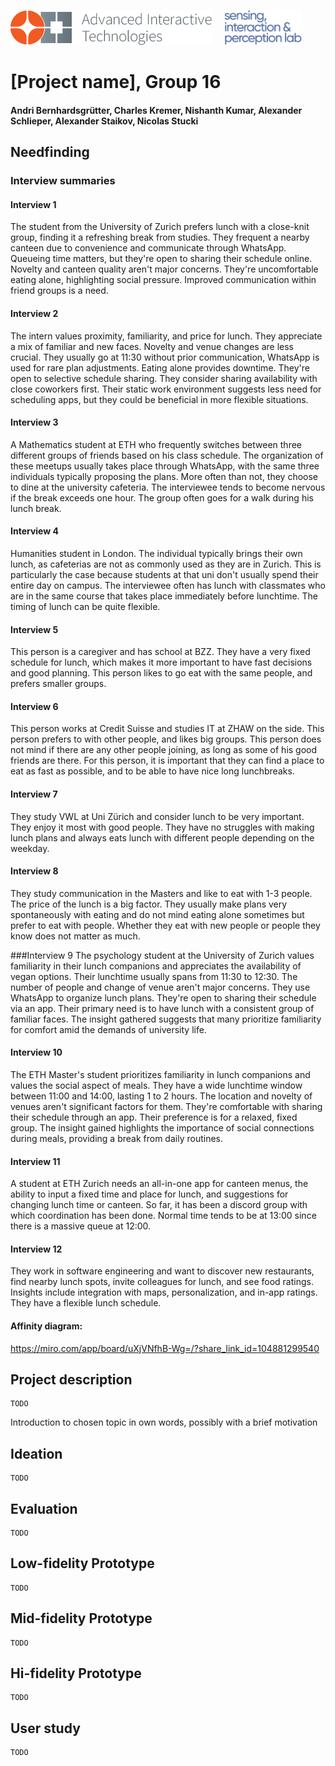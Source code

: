 <p align="left" width="100%">
  <img height="56" src="img/logo-ait.png"> &nbsp; &nbsp;
  <img height="56" src="img/eth-sip-3l.png">     
</p>

# [Project name], Group 16
#### Andri Bernhardsgrütter, Charles Kremer, Nishanth Kumar, Alexander Schlieper, Alexander Staikov, Nicolas Stucki

## Needfinding
  ### Interview summaries
  
  #### Interview 1
  The student from the University of Zurich prefers lunch with a close-knit group, finding it a refreshing 
  break from studies. They frequent a nearby canteen due to convenience and communicate through 
  WhatsApp. Queueing time matters, but they're open to sharing their schedule online. Novelty and 
  canteen quality aren't major concerns. They're uncomfortable eating alone, highlighting social 
  pressure. Improved communication within friend groups is a need.
   
  #### Interview 2
  The intern values proximity, familiarity, and price for lunch. They appreciate a mix of familiar and new 
  faces. Novelty and venue changes are less crucial. They usually go at 11:30 without prior 
  communication, WhatsApp is used for rare plan adjustments. Eating alone provides downtime. They're 
  open to selective schedule sharing. They consider sharing availability with close coworkers first. Their 
  static work environment suggests less need for scheduling apps, but they could be beneficial in more 
  flexible situations.
  
  #### Interview 3 
  A Mathematics student at ETH who frequently switches between three different groups of friends 
  based on his class schedule. The organization of these meetups usually takes place through WhatsApp, 
  with the same three individuals typically proposing the plans. More often than not, they choose to
  dine at the university cafeteria. The interviewee tends to become nervous if the break exceeds one 
  hour. The group often goes for a walk during his lunch break.
  
  #### Interview 4
  Humanities student in London. The individual typically brings their own lunch, as cafeterias are not as 
  commonly used as they are in Zurich. This is particularly the case because students at that uni don't 
  usually spend their entire day on campus. The interviewee often has lunch with classmates who are in 
  the same course that takes place immediately before lunchtime. The timing of lunch can be quite 
  flexible.
   
  #### Interview 5
  This person is a caregiver and has school at BZZ. They have a very fixed schedule for lunch, which makes 
  it more important to have fast decisions and good planning. This person likes to go eat with the same 
  people, and prefers smaller groups. 
   
  #### Interview 6 
  This person works at Credit Suisse and studies IT at ZHAW on the side. This person prefers to with other 
  people, and likes big groups. This person does not mind if there are any other people joining, as long 
  as some of his good friends are there. For this person, it is important that they can find a place to eat 
  as fast as possible, and to be able to have nice long lunchbreaks. 
  
  #### Interview 7
  They study VWL at Uni Zürich and consider lunch to be very important. They enjoy it most with good 
  people. They have no struggles with making lunch plans and always eats lunch with different people 
  depending on the weekday.
   
  #### Interview 8
  They study communication in the Masters and like to eat with 1-3 people. The price of the lunch is a 
  big factor. They usually make plans very spontaneously with eating and do not mind eating alone 
  sometimes but prefer to eat with people. Whether they eat with new people or people they know 
  does not matter as much.
  
  ###Interview 9
  The psychology student at the University of Zurich values familiarity in their lunch companions and 
  appreciates the availability of vegan options. Their lunchtime usually spans from 11:30 to 12:30. The 
  number of people and change of venue aren't major concerns. They use WhatsApp to organize lunch 
  plans. They're open to sharing their schedule via an app. Their primary need is to have lunch with a 
  consistent group of familiar faces. The insight gathered suggests that many prioritize familiarity for 
  comfort amid the demands of university life.
   
  #### Interview 10
  The ETH Master's student prioritizes familiarity in lunch companions and values the social aspect of 
  meals. They have a wide lunchtime window between 11:00 and 14:00, lasting 1 to 2 hours. The location 
  and novelty of venues aren't significant factors for them. They're comfortable with sharing their 
  schedule through an app. Their preference is for a relaxed, fixed group. The insight gained highlights 
  the importance of social connections during meals, providing a break from daily routines.
  
  #### Interview 11
  A student at ETH Zurich needs an all-in-one app for canteen menus, the ability to input a fixed time 
  and place for lunch, and suggestions for changing lunch time or canteen. So far, it has been a discord 
  group with which coordination has been done. Normal time tends to be at 13:00 since there is a 
  massive queue at 12:00.
   
  #### Interview 12
  They work in software engineering and want to discover new restaurants, find nearby lunch spots, 
  invite colleagues for lunch, and see food ratings. Insights include integration with maps, 
  personalization, and in-app ratings. They have a flexible lunch schedule.

  #### Affinity diagram: 
  https://miro.com/app/board/uXjVNfhB-Wg=/?share_link_id=104881299540

## Project description

    TODO

  Introduction to chosen topic in own words, possibly with a brief motivation

## Ideation

    TODO
    
## Evaluation

    TODO

## Low-fidelity Prototype

    TODO
    
## Mid-fidelity Prototype

    TODO

## Hi-fidelity Prototype

    TODO
    
## User study

    TODO
